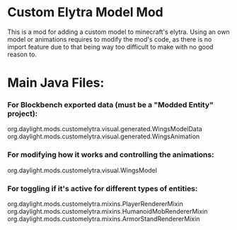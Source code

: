 
Custom Elytra Model Mod
=======

This is a mod for adding a custom model to minecraft's elytra. Using an own model or animations requires to modify the mod's code, as there is no import feature due to that being way too difficult to make with no good reason to.

Main Java Files:
============

### For Blockbench exported data (must be a "Modded Entity" project):  
org.daylight.mods.customelytra.visual.generated.WingsModelData
org.daylight.mods.customelytra.visual.generated.WingsAnimation


### For modifying how it works and controlling the animations:  
org.daylight.mods.customelytra.visual.WingsModel
  
  
### For toggling if it's active for different types of entities:
org.daylight.mods.customelytra.mixins.PlayerRendererMixin
org.daylight.mods.customelytra.mixins.HumanoidMobRendererMixin
org.daylight.mods.customelytra.mixins.ArmorStandRendererMixin

